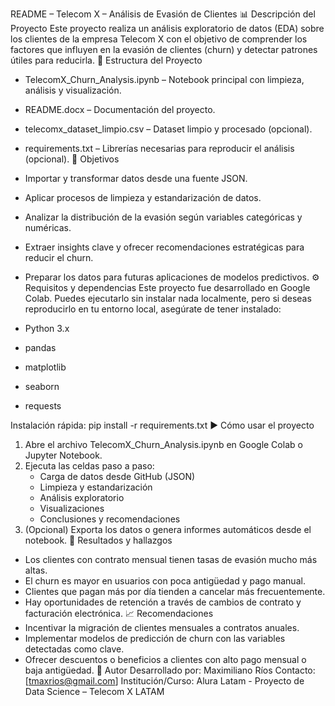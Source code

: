 README – Telecom X – Análisis de Evasión de Clientes
📊 Descripción del Proyecto
Este proyecto realiza un análisis exploratorio de datos (EDA) sobre los clientes de la empresa Telecom X con el objetivo de comprender los factores que influyen en la evasión de clientes (churn) y detectar patrones útiles para reducirla.
📁 Estructura del Proyecto
- TelecomX_Churn_Analysis.ipynb – Notebook principal con limpieza, análisis y visualización.
- README.docx – Documentación del proyecto.
- telecomx_dataset_limpio.csv – Dataset limpio y procesado (opcional).
- requirements.txt – Librerías necesarias para reproducir el análisis (opcional).
🚀 Objetivos
- Importar y transformar datos desde una fuente JSON.
- Aplicar procesos de limpieza y estandarización de datos.
- Analizar la distribución de la evasión según variables categóricas y numéricas.
- Extraer insights clave y ofrecer recomendaciones estratégicas para reducir el churn.
- Preparar los datos para futuras aplicaciones de modelos predictivos.
⚙️ Requisitos y dependencias
Este proyecto fue desarrollado en Google Colab. Puedes ejecutarlo sin instalar nada localmente, pero si deseas reproducirlo en tu entorno local, asegúrate de tener instalado:

- Python 3.x
- pandas
- matplotlib
- seaborn
- requests

Instalación rápida:
pip install -r requirements.txt
▶️ Cómo usar el proyecto
1. Abre el archivo TelecomX_Churn_Analysis.ipynb en Google Colab o Jupyter Notebook.
2. Ejecuta las celdas paso a paso:
   - Carga de datos desde GitHub (JSON)
   - Limpieza y estandarización
   - Análisis exploratorio
   - Visualizaciones
   - Conclusiones y recomendaciones
3. (Opcional) Exporta los datos o genera informes automáticos desde el notebook.
📌 Resultados y hallazgos
- Los clientes con contrato mensual tienen tasas de evasión mucho más altas.
- El churn es mayor en usuarios con poca antigüedad y pago manual.
- Clientes que pagan más por día tienden a cancelar más frecuentemente.
- Hay oportunidades de retención a través de cambios de contrato y facturación electrónica.
📈 Recomendaciones
- Incentivar la migración de clientes mensuales a contratos anuales.
- Implementar modelos de predicción de churn con las variables detectadas como clave.
- Ofrecer descuentos o beneficios a clientes con alto pago mensual o baja antigüedad.
🧠 Autor
Desarrollado por: Maximiliano Ríos
Contacto: [tmaxrios@gmail.com]
Institución/Curso: Alura Latam - Proyecto de Data Science – Telecom X LATAM
